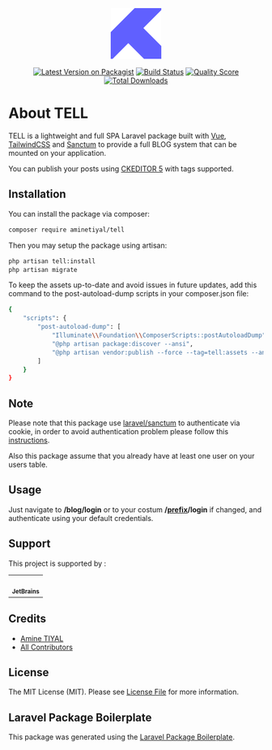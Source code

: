 <p align="center"><img src="https://github.com/aminetiyal/tell/blob/master/public/logo.svg?raw=true" width="100"></p>

<p align="center">
<a href="https://packagist.org/packages/aminetiyal/tell"><img src="https://img.shields.io/packagist/v/aminetiyal/tell.svg" alt="Latest Version on Packagist"></a>
<a href="https://travis-ci.org/aminetiyal/tell"><img src="https://travis-ci.org/aminetiyal/tell.svg" alt="Build Status"></a>
<a href="https://scrutinizer-ci.com/g/aminetiyal/tell"><img src="https://img.shields.io/scrutinizer/g/aminetiyal/tell.svg" alt="Quality Score"></a>
<a href="https://packagist.org/packages/aminetiyal/tell"><img src="https://img.shields.io/packagist/dt/aminetiyal/tell.svg" alt="Total Downloads"></a>
</p>

# About TELL

TELL is a lightweight and full SPA Laravel package built with [Vue](https://github.com/vuejs/vue), [TailwindCSS](https://github.com/tailwindcss/tailwindcss) and [Sanctum](https://github.com/laravel/sanctum) to provide a full BLOG system that can be mounted on your application.

You can publish your posts using [CKEDITOR 5](https://github.com/ckeditor/ckeditor5) with tags supported.

## Installation

You can install the package via composer:

```bash
composer require aminetiyal/tell
```
Then you may setup the package using artisan:

```bash
php artisan tell:install
php artisan migrate

```
To keep the assets up-to-date and avoid issues in future updates, add this command to the post-autoload-dump scripts in your composer.json file:

```bash
{
    "scripts": {
        "post-autoload-dump": [
            "Illuminate\\Foundation\\ComposerScripts::postAutoloadDump",
            "@php artisan package:discover --ansi",
            "@php artisan vendor:publish --force --tag=tell:assets --ansi"
        ]
    }
}
```

## Note

Please note that this package use [laravel/sanctum](https://laravel.com/docs/sanctum#how-it-works) to authenticate via cookie, in order to avoid authentication problem please follow this [instructions](https://laravel.com/docs/sanctum#installation).

Also this package assume that you already have at least one user on your users table.

## Usage

Just navigate to **/blog/login** or to your costum **/[prefix](https://github.com/aminetiyal/tell/blob/17b84ff27b5176ca17bca8053aa77f327a27b12a/config/config.php#L17)/login** if changed, and authenticate using your default credentials.

## Support
This project is supported by :

<!-- ALL-CONTRIBUTORS-LIST:START - Do not remove or modify this section -->
<!-- prettier-ignore-start -->
<!-- markdownlint-disable -->
<table><tr><td align="center"><a href="https://www.jetbrains.com/?from=TELL"><img src="https://upload.wikimedia.org/wikipedia/commons/1/1a/JetBrains_Logo_2016.svg" width="100px;" alt="" /><br /><sub><b>JetBrains</b></sub></a></td></tr></table>
<!-- markdownlint-enable -->
<!-- prettier-ignore-end -->
<!-- ALL-CONTRIBUTORS-LIST:END -->

## Credits

- [Amine TIYAL](https://github.com/aminetiyal)
- [All Contributors](../../contributors)

## License

The MIT License (MIT). Please see [License File](LICENSE.md) for more information.

## Laravel Package Boilerplate

This package was generated using the [Laravel Package Boilerplate](https://laravelpackageboilerplate.com).
